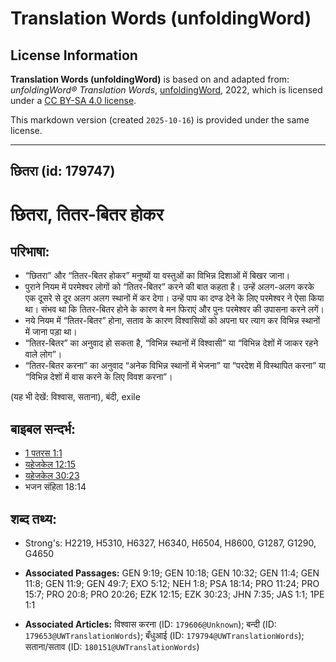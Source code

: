 # Translation Words (unfoldingWord)

## License Information

**Translation Words (unfoldingWord)** is based on and adapted from: _unfoldingWord® Translation Words_, [unfoldingWord](https://unfoldingword.org/utw), 2022, which is licensed under a [CC BY-SA 4.0 license](https://creativecommons.org/licenses/by-sa/4.0/legalcode.en).

This markdown version (created `2025-10-16`) is provided under the same license.



--------------------------------

## छितरा (id: 179747)

छितरा, तितर\-बितर होकर
======================

परिभाषा:
--------

* “छितरा” और “तितर\-बितर होकर” मनुष्यों या वस्तुओं का विभिन्न दिशाओं में बिखर जाना।
* पुराने नियम में परमेश्वर लोगों को “तितर\-बितर” करने की बात कहता है। उन्हें अलग\-अलग करके एक दूसरे से दूर अलग अलग स्थानों में कर देगा। उन्हें पाप का दण्ड देने के लिए परमेश्वर ने ऐसा किया था। संभव था कि तितर\-बितर होने के कारण वे मन फिराएं और पुनः परमेश्वर की उपासना करने लगें।
* नये नियम में “तितर\-बितर” होना, सताव के कारण विश्वासियों को अपना घर त्याग कर विभिन्न स्थानों में जाना पड़ा था।
* “तितर\-बितर” का अनुवाद हो सकता है, “विभिन्न स्थानों में विश्वासी” या “विभिन्न देशों में जाकर रहने वाले लोग”।
* “तितर\-बितर करना” का अनुवाद “अनेक विभिन्न स्थानों में भेजना” या “परदेश में विस्थापित करना” या “विभिन्न देशों में वास करने के लिए विवश करना”।

(यह भी देखें: विश्वास, सताना), बंदी, exile

बाइबल सन्दर्भ:
--------------

* [1 पतरस 1:1](https://ref.ly/1Pet0:0)
* [यहेजकेल 12:15](https://ref.ly/Ezek12:15)
* [यहेजकेल 30:23](https://ref.ly/Ezek30:23)
* भजन संहिता 18:14

शब्द तथ्य:
----------

* Strong's: H2219, H5310, H6327, H6340, H6504, H8600, G1287, G1290, G4650

* **Associated Passages:** GEN 9:19; GEN 10:18; GEN 10:32; GEN 11:4; GEN 11:8; GEN 11:9; GEN 49:7; EXO 5:12; NEH 1:8; PSA 18:14; PRO 11:24; PRO 15:7; PRO 20:8; PRO 20:26; EZK 12:15; EZK 30:23; JHN 7:35; JAS 1:1; 1PE 1:1
* **Associated Articles:** विश्वास करना (ID: `179606@Unknown`); बन्दी (ID: `179653@UWTranslationWords`); बँधुआई (ID: `179794@UWTranslationWords`); सताना/सताव (ID: `180151@UWTranslationWords`)

